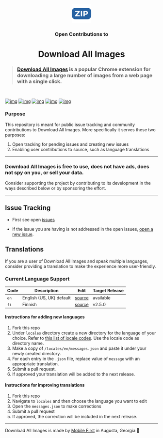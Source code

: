 <p align="center">
   <img src='icon.png' alt="icon" /></p>
</p>   
<h3 align="center">Open Contributions to</h3>
<h1 align="center">Download All Images</h1>

> ### [Download All Images](https://download-all-images.mobilefirst.me/) is a popular Chrome extension for downloading a large number of images from a web page with a single click. 

<br/>

[![img](https://img.shields.io/chrome-web-store/v/ifipmflagepipjokmbdecpmjbibjnakm)](https://chrome.google.com/webstore/detail/ifipmflagepipjokmbdecpmjbibjnakm)
[![img](https://img.shields.io/chrome-web-store/users/ifipmflagepipjokmbdecpmjbibjnakm)](https://chrome.google.com/webstore/detail/ifipmflagepipjokmbdecpmjbibjnakm)
[![img](https://img.shields.io/chrome-web-store/stars/ifipmflagepipjokmbdecpmjbibjnakm)](https://chrome.google.com/webstore/detail/ifipmflagepipjokmbdecpmjbibjnakm)
[![img](https://img.shields.io/chrome-web-store/rating-count/ifipmflagepipjokmbdecpmjbibjnakm)](https://chrome.google.com/webstore/detail/ifipmflagepipjokmbdecpmjbibjnakm)
[![img](https://img.shields.io/static/v1?label=first%20release&message=2017&color=AB47BC)](https://chrome.google.com/webstore/detail/ifipmflagepipjokmbdecpmjbibjnakm)

### Purpose

This repository is meant for public issue tracking and community contributions to Download All Images.
More specifically it serves these two purposes:

1. Open tracking for pending issues and creating new issues
2. Enabling user contributions to source, such as language translations

* * *

### Download All Images is free to use, does not have ads, does not spy on you, or sell your data.

Consider supporting the project by contributing to its development in the ways described below or by sponsoring the effort.

* * *

## Issue Tracking

- First see open [issues](https://github.com/MobileFirstLLC/dai-contrib/issues)

- If the issue you are having is not addressed in the open issues, [open a new issue](https://github.com/MobileFirstLLC/dai-contrib/issues/new/choose).


## Translations

If you are a user of Download All Images and speak multiple languages, consider providing a 
translation to make the experience more user-friendly.

### Current Language Support

| Code | Description | Edit | Target Release |
| --- | --- | --- | --- |
| `en` | English (US, UK) default | [source](/locales/en/messages.json) | available |
| `fi` | Finnish | [source](/locales/fi/messages.json) | v2.5.0 |

#### Instructions for adding new languages

1. Fork this repo
2. Under `locales` directory create a new directory for the language of your choice. 
   Refer to [this list  of locale codes](https://developer.chrome.com/webstore/i18n#localeTable). 
   Use the locale code as directory name.
3. Make a copy of `/locales/en/messages.json` and paste it under your newly created directory.
4. For each entry in the `.json` file, replace value of `message` with an appropriate translation.
5. Submit a pull request.
6. If approved your translation will be added to the next release.   

#### Instructions for improving translations

1. Fork this repo
2. Navigate to `locales` and then choose the language you want to edit
3. Open the `messages.json` to make corrections
4. Submit a pull request
5. If approved, the correction will be included in the next release.   

* * *

Download All Images is made by [Mobile First](https://mobilefirst.me) in Augusta, Georgia 🍑
